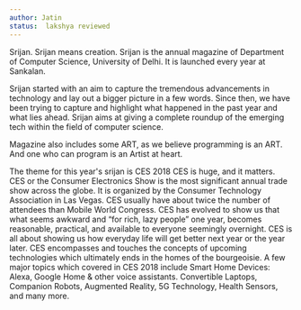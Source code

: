 ```yaml
---
author: Jatin
status:  lakshya reviewed
---
```


Srijan.
Srijan means creation.
Srijan is the annual magazine of Department of Computer Science, University of Delhi. It is launched every year at Sankalan.

Srijan started with an aim to capture the tremendous advancements in technology and lay out a bigger picture in a few words.
Since then, we have been trying to capture and highlight what happened in the past year and what lies ahead.
Srijan aims at giving a complete roundup of the emerging tech within the field of computer science.

Magazine also includes some ART, as we believe programming is an ART. And one who can program is an Artist at heart.

The theme for this year's srijan is CES 2018
CES is huge, and it matters.
CES or the Consumer Electronics Show is the most significant annual trade show across the globe. It is organized by the Consumer Technology Association in Las Vegas. 
CES usually have about twice the number of attendees than Mobile World Congress. CES has evolved to show us that what seems awkward and “for rich, lazy people” one year, becomes reasonable, practical, and available to everyone seemingly overnight. CES is all about showing us how everyday life will get better next year or the year later. CES encompasses and touches the concepts of upcoming technologies which ultimately ends in the homes of the bourgeoisie.
A few major topics which covered in CES 2018 include Smart Home Devices: Alexa, Google Home & other voice assistants. Convertible Laptops, Companion Robots, Augmented Reality, 5G Technology, Health Sensors, and many more.